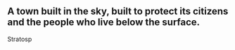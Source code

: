 **A town built in the sky, built to protect its citizens and the people who live below the surface.**
---
Stratosp